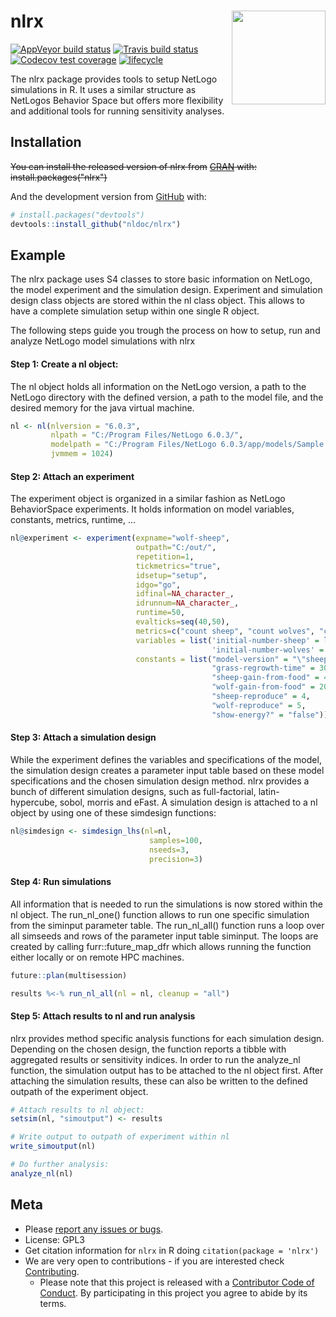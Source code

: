 
<!-- README.md is generated from README.Rmd. Please edit that file -->
nlrx <img src="man/figures/logo.png" align="right" width="150" />
=================================================================

[![AppVeyor build status](https://ci.appveyor.com/api/projects/status/github/nldoc/nlrx?branch=master&svg=true)](https://ci.appveyor.com/project/nldoc/nlrx) [![Travis build status](https://travis-ci.org/nldoc/nlrx.svg?branch=master)](https://travis-ci.org/nldoc/nlrx) [![Codecov test coverage](https://codecov.io/gh/nldoc/nlrx/branch/master/graph/badge.svg)](https://codecov.io/gh/nldoc/nlrx?branch=master) [![lifecycle](https://img.shields.io/badge/lifecycle-experimental-orange.svg)](https://www.tidyverse.org/lifecycle/#experimental)

The nlrx package provides tools to setup NetLogo simulations in R. It uses a similar structure as NetLogos Behavior Space but offers more flexibility and additional tools for running sensitivity analyses.

Installation
------------

~~You can install the released version of nlrx from~~ ~~[CRAN](https://CRAN.R-project.org) with:~~ ~~install.packages("nlrx")~~

And the development version from [GitHub](https://github.com/) with:

``` r
# install.packages("devtools")
devtools::install_github("nldoc/nlrx")
```

Example
-------

The nlrx package uses S4 classes to store basic information on NetLogo, the model experiment and the simulation design. Experiment and simulation design class objects are stored within the nl class object. This allows to have a complete simulation setup within one single R object.

The following steps guide you trough the process on how to setup, run and analyze NetLogo model simulations with nlrx

#### Step 1: Create a nl object:

The nl object holds all information on the NetLogo version, a path to the NetLogo directory with the defined version, a path to the model file, and the desired memory for the java virtual machine.

``` r
nl <- nl(nlversion = "6.0.3",
         nlpath = "C:/Program Files/NetLogo 6.0.3/",
         modelpath = "C:/Program Files/NetLogo 6.0.3/app/models/Sample Models/Biology/Wolf Sheep Predation.nlogo",
         jvmmem = 1024)
```

#### Step 2: Attach an experiment

The experiment object is organized in a similar fashion as NetLogo BehaviorSpace experiments. It holds information on model variables, constants, metrics, runtime, ...

``` r
nl@experiment <- experiment(expname="wolf-sheep",
                            outpath="C:/out/",
                            repetition=1,
                            tickmetrics="true",
                            idsetup="setup",
                            idgo="go",
                            idfinal=NA_character_,
                            idrunnum=NA_character_,
                            runtime=50,
                            evalticks=seq(40,50),
                            metrics=c("count sheep", "count wolves", "count patches with [pcolor = green]"),
                            variables = list('initial-number-sheep' = list(min=50, max=150, step=10, qfun="qunif"),
                                             'initial-number-wolves' = list(min=50, max=150, step=10, qfun="qunif")),
                            constants = list("model-version" = "\"sheep-wolves-grass\"",
                                             "grass-regrowth-time" = 30,
                                             "sheep-gain-from-food" = 4,
                                             "wolf-gain-from-food" = 20,
                                             "sheep-reproduce" = 4,
                                             "wolf-reproduce" = 5,
                                             "show-energy?" = "false"))
```

#### Step 3: Attach a simulation design

While the experiment defines the variables and specifications of the model, the simulation design creates a parameter input table based on these model specifications and the chosen simulation design method. nlrx provides a bunch of different simulation designs, such as full-factorial, latin-hypercube, sobol, morris and eFast. A simulation design is attached to a nl object by using one of these simdesign functions:

``` r
nl@simdesign <- simdesign_lhs(nl=nl,
                               samples=100,
                               nseeds=3,
                               precision=3)
```

#### Step 4: Run simulations

All information that is needed to run the simulations is now stored within the nl object. The run\_nl\_one() function allows to run one specific simulation from the siminput parameter table. The run\_nl\_all() function runs a loop over all simseeds and rows of the parameter input table siminput. The loops are created by calling furr::future\_map\_dfr which allows running the function either locally or on remote HPC machines.

``` r
future::plan(multisession)

results %<-% run_nl_all(nl = nl, cleanup = "all")
```

#### Step 5: Attach results to nl and run analysis

nlrx provides method specific analysis functions for each simulation design. Depending on the chosen design, the function reports a tibble with aggregated results or sensitivity indices. In order to run the analyze\_nl function, the simulation output has to be attached to the nl object first. After attaching the simulation results, these can also be written to the defined outpath of the experiment object.

``` r
# Attach results to nl object:
setsim(nl, "simoutput") <- results

# Write output to outpath of experiment within nl
write_simoutput(nl)

# Do further analysis:
analyze_nl(nl)
```

Meta
----

-   Please [report any issues or bugs](https://github.com/nldoc/nlrx/issues/new/).
-   License: GPL3
-   Get citation information for `nlrx` in R doing `citation(package = 'nlrx')`
-   We are very open to contributions - if you are interested check [Contributing](CONTRIBUTING.md).
    -   Please note that this project is released with a [Contributor Code of Conduct](CODE_OF_CONDUCT.md). By participating in this project you agree to abide by its terms.
